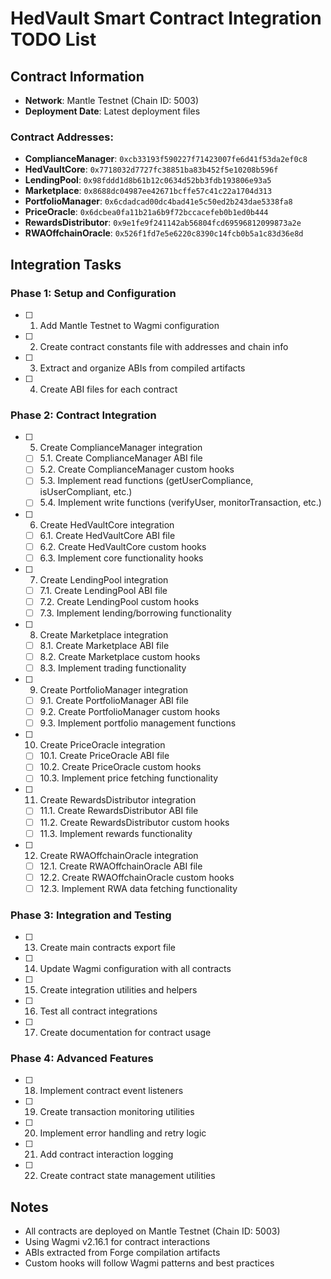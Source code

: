 # HedVault Smart Contract Integration TODO List

## Contract Information
- **Network**: Mantle Testnet (Chain ID: 5003)
- **Deployment Date**: Latest deployment files

### Contract Addresses:
- **ComplianceManager**: `0xcb33193f590227f71423007fe6d41f53da2ef0c8`
- **HedVaultCore**: `0x7718032d7727fc38851ba83b452f5e10208b596f`
- **LendingPool**: `0x98fddd1d8b61b12c0634d52bb3fdb193806e93a5`
- **Marketplace**: `0x8688dc04987ee42671bcffe57c41c22a1704d313`
- **PortfolioManager**: `0x6cdadcad00dc4bad41e5c50ed2b243dae5338fa8`
- **PriceOracle**: `0x6dcbea0fa11b21a6b9f72bccacefeb0b1ed0b444`
- **RewardsDistributor**: `0x9e1fe9f241142ab56804fcd69596812099873a2e`
- **RWAOffchainOracle**: `0x526f1fd7e5e6220c8390c14fcb0b5a1c83d36e8d`

## Integration Tasks

### Phase 1: Setup and Configuration
- [ ] 1. Add Mantle Testnet to Wagmi configuration
- [ ] 2. Create contract constants file with addresses and chain info
- [ ] 3. Extract and organize ABIs from compiled artifacts
- [ ] 4. Create ABI files for each contract

### Phase 2: Contract Integration
- [ ] 5. Create ComplianceManager integration
  - [ ] 5.1. Create ComplianceManager ABI file
  - [ ] 5.2. Create ComplianceManager custom hooks
  - [ ] 5.3. Implement read functions (getUserCompliance, isUserCompliant, etc.)
  - [ ] 5.4. Implement write functions (verifyUser, monitorTransaction, etc.)

- [ ] 6. Create HedVaultCore integration
  - [ ] 6.1. Create HedVaultCore ABI file
  - [ ] 6.2. Create HedVaultCore custom hooks
  - [ ] 6.3. Implement core functionality hooks

- [ ] 7. Create LendingPool integration
  - [ ] 7.1. Create LendingPool ABI file
  - [ ] 7.2. Create LendingPool custom hooks
  - [ ] 7.3. Implement lending/borrowing functionality

- [ ] 8. Create Marketplace integration
  - [ ] 8.1. Create Marketplace ABI file
  - [ ] 8.2. Create Marketplace custom hooks
  - [ ] 8.3. Implement trading functionality

- [ ] 9. Create PortfolioManager integration
  - [ ] 9.1. Create PortfolioManager ABI file
  - [ ] 9.2. Create PortfolioManager custom hooks
  - [ ] 9.3. Implement portfolio management functions

- [ ] 10. Create PriceOracle integration
  - [ ] 10.1. Create PriceOracle ABI file
  - [ ] 10.2. Create PriceOracle custom hooks
  - [ ] 10.3. Implement price fetching functionality

- [ ] 11. Create RewardsDistributor integration
  - [ ] 11.1. Create RewardsDistributor ABI file
  - [ ] 11.2. Create RewardsDistributor custom hooks
  - [ ] 11.3. Implement rewards functionality

- [ ] 12. Create RWAOffchainOracle integration
  - [ ] 12.1. Create RWAOffchainOracle ABI file
  - [ ] 12.2. Create RWAOffchainOracle custom hooks
  - [ ] 12.3. Implement RWA data fetching functionality

### Phase 3: Integration and Testing
- [ ] 13. Create main contracts export file
- [ ] 14. Update Wagmi configuration with all contracts
- [ ] 15. Create integration utilities and helpers
- [ ] 16. Test all contract integrations
- [ ] 17. Create documentation for contract usage

### Phase 4: Advanced Features
- [ ] 18. Implement contract event listeners
- [ ] 19. Create transaction monitoring utilities
- [ ] 20. Implement error handling and retry logic
- [ ] 21. Add contract interaction logging
- [ ] 22. Create contract state management utilities

## Notes
- All contracts are deployed on Mantle Testnet (Chain ID: 5003)
- Using Wagmi v2.16.1 for contract interactions
- ABIs extracted from Forge compilation artifacts
- Custom hooks will follow Wagmi patterns and best practices